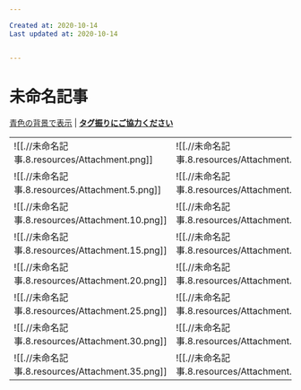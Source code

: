 ```yaml
---

Created at: 2020-10-14
Last updated at: 2020-10-14


---
```


# 未命名記事


<u>青色の背景で表示</u> | **<u>タグ振りにご協力ください</u>**

|     |     |     |     |     |
| --- | --- | --- | --- | --- |
| ![[.//未命名記事.8.resources/Attachment.png]] | ![[.//未命名記事.8.resources/Attachment.1.png]] | ![[.//未命名記事.8.resources/Attachment.2.png]] | ![[.//未命名記事.8.resources/Attachment.3.png]] | ![[.//未命名記事.8.resources/Attachment.4.png]] |
| ![[.//未命名記事.8.resources/Attachment.5.png]] | ![[.//未命名記事.8.resources/Attachment.6.png]] | ![[.//未命名記事.8.resources/Attachment.7.png]] | ![[.//未命名記事.8.resources/Attachment.8.png]] | ![[.//未命名記事.8.resources/Attachment.9.png]] |
| ![[.//未命名記事.8.resources/Attachment.10.png]] | ![[.//未命名記事.8.resources/Attachment.11.png]] | ![[.//未命名記事.8.resources/Attachment.12.png]] | ![[.//未命名記事.8.resources/Attachment.13.png]] | ![[.//未命名記事.8.resources/Attachment.14.png]] |
| ![[.//未命名記事.8.resources/Attachment.15.png]] | ![[.//未命名記事.8.resources/Attachment.16.png]] | ![[.//未命名記事.8.resources/Attachment.17.png]] | ![[.//未命名記事.8.resources/Attachment.18.png]] | ![[.//未命名記事.8.resources/Attachment.19.png]] |
| ![[.//未命名記事.8.resources/Attachment.20.png]] | ![[.//未命名記事.8.resources/Attachment.21.png]] | ![[.//未命名記事.8.resources/Attachment.22.png]] | ![[.//未命名記事.8.resources/Attachment.23.png]] | ![[.//未命名記事.8.resources/Attachment.24.png]] |
| ![[.//未命名記事.8.resources/Attachment.25.png]] | ![[.//未命名記事.8.resources/Attachment.26.png]] | ![[.//未命名記事.8.resources/Attachment.27.png]] | ![[.//未命名記事.8.resources/Attachment.28.png]] | ![[.//未命名記事.8.resources/Attachment.29.png]] |
| ![[.//未命名記事.8.resources/Attachment.30.png]] | ![[.//未命名記事.8.resources/Attachment.31.png]] | ![[.//未命名記事.8.resources/Attachment.32.png]] | ![[.//未命名記事.8.resources/Attachment.33.png]] | ![[.//未命名記事.8.resources/Attachment.34.png]] |
| ![[.//未命名記事.8.resources/Attachment.35.png]] | ![[.//未命名記事.8.resources/Attachment.36.png]] | ![[.//未命名記事.8.resources/Attachment.37.png]] | ![[.//未命名記事.8.resources/Attachment.38.png]] |     |

